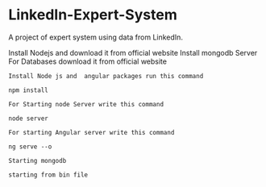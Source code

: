 # LinkedIn-Expert-System
A project of expert system using data from LinkedIn.

Install Nodejs and download it from official website
Install mongodb Server For Databases download it from official website


```
Install Node js and  angular packages run this command

npm install

For Starting node Server write this command

node server

For starting Angular server write this command

ng serve --o

Starting mongodb 

starting from bin file 

```
